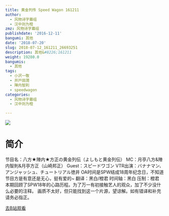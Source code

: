 ```yaml
---
title: 黄金列传 Speed Wagon 161211
author:
  - 风物诗字幕组
  - 汉中则为橙
zmz: 风物诗字幕组
publishdate: '2016-12-11'
bangumi: 其他
date: '2018-07-20'
slug: 2018-07-12_161211_26693251
description: 其他&#8226;161211
weight: 19280.0
bangumis:
  - 其他
tags:
  - 小沢一敬
  - 井戸田潤
  - 陣内智則
  - speedwagon
categories:
  - 风物诗字幕组
  - 汉中则为橙

---
```

![](https://i.imgur.com/oLhuOG2.jpg)
# 简介  
节目名：八方★陣内★方正の黄金列伝（よしもと黄金列伝）
MC：月亭八方&陣内智則&月亭方正（山崎邦正）
Guest：スピードワゴン
VTR出演：バナナマン、アンジャッシュ、チュートリアル徳井
OA时间是SPW结成18周年纪念日，不知道节目方是有意还是无心，挺有爱的~
翻译：黑白/橙君 时间轴：黑白 压制：橙君
本期回顾了SPW18年的心路历程。为了万一有初接触艺人的观众，加了不少没什么必要的注释。
画质不太好，但只能找到这一个片源，望谅解。如有错译和补充请务必指正。  

[去B站观看](https://www.bilibili.com/video/av26693251/)
 
